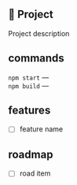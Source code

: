 ## 🐣 Project 

Project description

## commands 

`npm start` —  
`npm build` —

## features

- [ ] feature name

## roadmap

- [ ] road item
